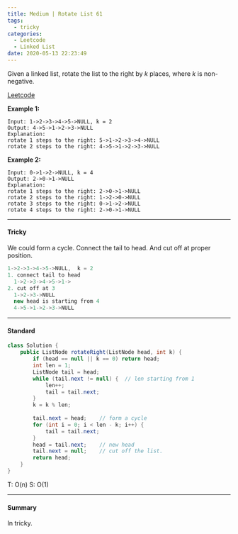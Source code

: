 ```yaml
---
title: Medium | Rotate List 61
tags:
  - tricky
categories:
  - Leetcode
  - Linked List
date: 2020-05-13 22:23:49
---
```


Given a linked list, rotate the list to the right by *k* places, where *k* is non-negative.

[Leetcode](https://leetcode.com/problems/rotate-list/)

<!--more-->

**Example 1:**

```
Input: 1->2->3->4->5->NULL, k = 2
Output: 4->5->1->2->3->NULL
Explanation:
rotate 1 steps to the right: 5->1->2->3->4->NULL
rotate 2 steps to the right: 4->5->1->2->3->NULL
```

**Example 2:**

```
Input: 0->1->2->NULL, k = 4
Output: 2->0->1->NULL
Explanation:
rotate 1 steps to the right: 2->0->1->NULL
rotate 2 steps to the right: 1->2->0->NULL
rotate 3 steps to the right: 0->1->2->NULL
rotate 4 steps to the right: 2->0->1->NULL
```

---

#### Tricky 

We could form a cycle. Connect the tail to head. And cut off at proper position.

```java
1->2->3->4->5->NULL,  k = 2
1. connect tail to head
  1->2->3->4->5->1->
2. cut off at 3
  1->2->3->NULL
  new head is starting from 4
  4->5->1->2->3->NULL
```

---

#### Standard

```java
class Solution {
    public ListNode rotateRight(ListNode head, int k) {
        if (head == null || k == 0) return head;
        int len = 1;               
        ListNode tail = head;
        while (tail.next != null) {  // len starting from 1
            len++;
            tail = tail.next;
        }
        k = k % len;
        
        tail.next = head;    // form a cycle
        for (int i = 0; i < len - k; i++) {
            tail = tail.next;
        }
        head = tail.next;    // new head
        tail.next = null;    // cut off the list.
        return head;
    }
}
```

T: O(n)		S: O(1)

---

#### Summary 

In tricky.